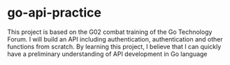 # go-api-practice
This project is based on the G02 combat training of the Go Technology Forum. I will build an API including authentication, authentication and other functions from scratch. By learning this project, I believe that I can quickly have a preliminary understanding of API development in Go language
